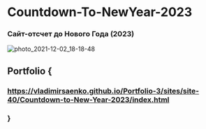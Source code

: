# Countdown-To-NewYear-2023

### Сайт-отсчет до Нового Года (2023)

![photo_2021-12-02_18-18-48](https://user-images.githubusercontent.com/56477695/144460949-0e91d44c-24bf-454e-8722-e60be3d88037.jpg)

## Portfolio {

### https://vladimirsaenko.github.io/Portfolio-3/sites/site-40/Countdown-to-New-Year-2023/index.html

### }

